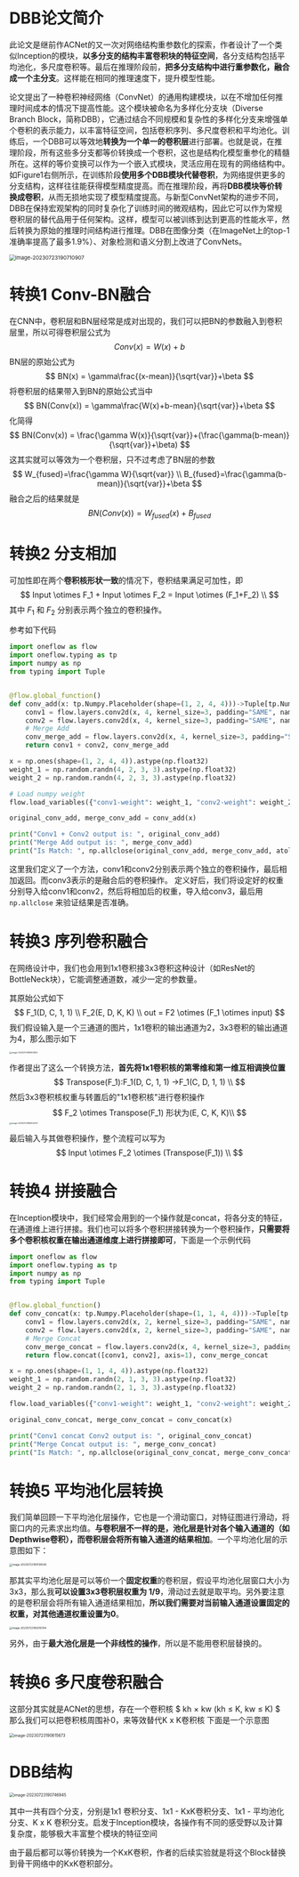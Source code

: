 # DBB论文简介

此论文是继前作ACNet的又一次对网络结构重参数化的探索，作者设计了一个类似Inception的模块，**以多分支的结构丰富卷积块的特征空间**，各分支结构包括平均池化，多尺度卷积等。最后在推理阶段前，**把多分支结构中进行重参数化，融合成一个主分支**。这样能在相同的推理速度下，提升模型性能。

论文提出了一种卷积神经网络（ConvNet）的通用构建模块，以在不增加任何推理时间成本的情况下提高性能。这个模块被命名为多样化分支块（Diverse Branch Block，简称DBB），它通过结合不同规模和复杂性的多样化分支来增强单个卷积的表示能力，以丰富特征空间，包括卷积序列、多尺度卷积和平均池化。训练后，一个DBB可以等效地**转换为一个单一的卷积层**进行部署。也就是说，在推理阶段，所有这些多分支都等价转换成一个卷积，这也是结构化模型重参化的精髓所在。这样的等价变换可以作为一个嵌入式模块，灵活应用在现有的网络结构中。如Figure1右侧所示，在训练阶段**使用多个DBB模块代替卷积**，为网络提供更多的分支结构，这样往往能获得模型精度提高。而在推理阶段，再将**DBB模块等价转换成卷积**，从而无损地实现了模型精度提高。与新型ConvNet架构的进步不同，DBB在保持宏观架构的同时复杂化了训练时间的微观结构，因此它可以作为常规卷积层的替代品用于任何架构。这样，模型可以被训练到达到更高的性能水平，然后转换为原始的推理时间结构进行推理。DBB在图像分类（在ImageNet上的top-1准确率提高了最多1.9%）、对象检测和语义分割上改进了ConvNets。

<img src="./.assets/image-20230723190710907.png" alt="image-20230723190710907" style="zoom: 67%;" />



# 转换1 Conv-BN融合

在CNN中，卷积层和BN层经常是成对出现的，我们可以把BN的参数融入到卷积层里，所以可得卷积层公式为
$$
Conv(x) = W(x) + b
$$
BN层的原始公式为
$$
BN(x) = \gamma\frac{(x-mean)}{\sqrt{var}}+\beta
$$
将卷积层的结果带入到BN的原始公式当中
$$
BN(Conv(x)) = \gamma\frac{W(x)+b-mean}{\sqrt{var}}+\beta
$$
化简得
$$
BN(Conv(x)) = \frac{\gamma W(x)}{\sqrt{var}}+(\frac{\gamma(b-mean)}{\sqrt{var}}+\beta) 
$$
这其实就可以等效为一个卷积层，只不过考虑了BN层的参数
$$
W_{fused}=\frac{\gamma W}{\sqrt{var}} \\  B_{fused}=\frac{\gamma(b-mean)}{\sqrt{var}}+\beta
$$
融合之后的结果就是
$$
BN(Conv(x)) = W_{fused}(x)+B_{fused}
$$


# 转换2 分支相加

可加性即在两个**卷积核形状一致**的情况下，卷积结果满足可加性，即
$$
Input \otimes F_1 + Input \otimes F_2 = Input \otimes (F_1+F_2) \\
$$
其中 $F_1$ 和 $F_2$ 分别表示两个独立的卷积操作。

参考如下代码

```python
import oneflow as flow 
import oneflow.typing as tp 
import numpy as np 
from typing import Tuple


@flow.global_function()
def conv_add(x: tp.Numpy.Placeholder(shape=(1, 2, 4, 4)))->Tuple[tp.Numpy, tp.Numpy]: 
    conv1 = flow.layers.conv2d(x, 4, kernel_size=3, padding="SAME", name="conv1")
    conv2 = flow.layers.conv2d(x, 4, kernel_size=3, padding="SAME", name="conv2")
    # Merge Add
    conv_merge_add = flow.layers.conv2d(x, 4, kernel_size=3, padding="SAME", name="conv_merge_add")
    return conv1 + conv2, conv_merge_add

x = np.ones(shape=(1, 2, 4, 4)).astype(np.float32)
weight_1 = np.random.randn(4, 2, 3, 3).astype(np.float32)
weight_2 = np.random.randn(4, 2, 3, 3).astype(np.float32)

# Load numpy weight
flow.load_variables({"conv1-weight": weight_1, "conv2-weight": weight_2, "conv_merge_add-weight": weight_1+weight_2})

original_conv_add, merge_conv_add = conv_add(x)

print("Conv1 + Conv2 output is: ", original_conv_add)
print("Merge Add output is: ", merge_conv_add)
print("Is Match: ", np.allclose(original_conv_add, merge_conv_add, atol=1e-5))
```

这里我们定义了一个方法，conv1和conv2分别表示两个独立的卷积操作，最后相加返回。而conv3表示的是融合后的卷积操作。 定义好后，我们将设定好的权重分别导入给conv1和conv2，然后将相加后的权重，导入给conv3，最后用 `np.allclose` 来验证结果是否准确。



# 转换3 序列卷积融合

在网络设计中，我们也会用到1x1卷积接3x3卷积这种设计（如ResNet的BottleNeck块），它能调整通道数，减少一定的参数量。

其原始公式如下
$$
F_1(D, C, 1, 1) \\
F_2(E, D, K, K) \\
out = F2 \otimes (F_1 \otimes input)
$$
我们假设输入是一个三通道的图片，1x1卷积的输出通道为2，3x3卷积的输出通道为4，那么图示如下

<img src="./.assets/image-20230723185803164.png" alt="image-20230723185803164" style="zoom: 25%;" />

作者提出了这么一个转换方法，**首先将1x1卷积核的第零维和第一维互相调换位置**
$$
Transpose(F_1):F_1(D, C, 1, 1) ->F_1(C, D, 1, 1) \\
$$
然后3x3卷积核权重与转置后的"1x1卷积核"进行卷积操作
$$
F_2 \otimes Transpose(F_1)  形状为(E, C, K, K)\\
$$
<img src="./.assets/image-20230723185902475.png" alt="image-20230723185902475" style="zoom:25%;" />

最后输入与其做卷积操作，整个流程可以写为
$$
Input \otimes F_2 \otimes (Transpose(F_1)) \\
$$


# 转换4 拼接融合

在Inception模块中，我们经常会用到的一个操作就是concat，将各分支的特征，在通道维上进行拼接。我们也可以将多个卷积拼接转换为一个卷积操作，**只需要将多个卷积核权重在输出通道维度上进行拼接即可**，下面是一个示例代码

```python
import oneflow as flow 
import oneflow.typing as tp 
import numpy as np 
from typing import Tuple


@flow.global_function()
def conv_concat(x: tp.Numpy.Placeholder(shape=(1, 1, 4, 4)))->Tuple[tp.Numpy, tp.Numpy]: 
    conv1 = flow.layers.conv2d(x, 2, kernel_size=3, padding="SAME", name="conv1")
    conv2 = flow.layers.conv2d(x, 2, kernel_size=3, padding="SAME", name="conv2")
    # Merge Concat
    conv_merge_concat = flow.layers.conv2d(x, 4, kernel_size=3, padding="SAME", name="conv_merge_concat")
    return flow.concat([conv1, conv2], axis=1), conv_merge_concat

x = np.ones(shape=(1, 1, 4, 4)).astype(np.float32)
weight_1 = np.random.randn(2, 1, 3, 3).astype(np.float32)
weight_2 = np.random.randn(2, 1, 3, 3).astype(np.float32)

flow.load_variables({"conv1-weight": weight_1, "conv2-weight": weight_2, "conv_merge_concat-weight": np.concatenate([weight_1, weight_2], axis=0)})

original_conv_concat, merge_conv_concat = conv_concat(x)

print("Conv1 concat Conv2 output is: ", original_conv_concat)
print("Merge Concat output is: ", merge_conv_concat)
print("Is Match: ", np.allclose(original_conv_concat, merge_conv_concat, atol=1e-5))
```

# 转换5 平均池化层转换

我们简单回顾一下平均池化层操作，它也是一个滑动窗口，对特征图进行滑动，将窗口内的元素求出均值。**与卷积层不一样的是，池化层是针对各个输入通道的（如Depthwise卷积），而卷积层会将所有输入通道的结果相加**。一个平均池化层的示意图如下：

<img src="./.assets/image-20230723190138540.png" alt="image-20230723190138540" style="zoom:33%;" />

那其实平均池化层是可以等价一个**固定权重**的卷积层，假设平均池化层窗口大小为3x3，那么我**可以设置3x3卷积层权重为 1/9**，滑动过去就是取平均。另外要注意的是卷积层会将所有输入通道结果相加，**所以我们需要对当前输入通道设置固定的权重，对其他通道权重设置为0**。

<img src="./.assets/image-20230723190216744.png" alt="image-20230723190216744" style="zoom:33%;" />

另外，由于**最大池化层是一个非线性的操作**，所以是不能用卷积层替换的。





# 转换6 多尺度卷积融合

这部分其实就是ACNet的思想，存在一个卷积核 $ kh × kw (kh ≤ K, kw ≤ K) $ 那么我们可以把卷积核周围补0，来等效替代K x K卷积核 下面是一个示意图

<img src="./.assets/image-20230723190615673.png" alt="image-20230723190615673" style="zoom: 50%;" />



# DBB结构

<img src="./.assets/image-20230723190746945.png" alt="image-20230723190746945" style="zoom: 50%;" />

其中一共有四个分支，分别是1x1 卷积分支、1x1 - KxK卷积分支、1x1 - 平均池化分支、K x K 卷积分支。启发于Inception模块，各操作有不同的感受野以及计算复杂度，能够极大丰富整个模块的特征空间

由于最后都可以等价转换为一个KxK卷积，作者的后续实验就是将这个Block替换到骨干网络中的KxK卷积部分。